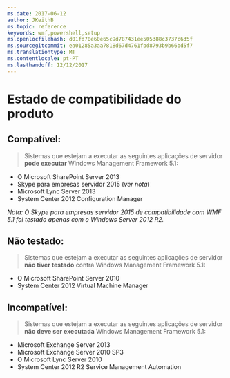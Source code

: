 ```yaml
---
ms.date: 2017-06-12
author: JKeithB
ms.topic: reference
keywords: wmf,powershell,setup
ms.openlocfilehash: d01fd70e60e65c9d787431ee505388c3737c635f
ms.sourcegitcommit: ea01285a3aa7818d67d4761fbd8793b9b66bd5f7
ms.translationtype: MT
ms.contentlocale: pt-PT
ms.lasthandoff: 12/12/2017
---
```

# <a name="product-compatibility-status"></a>Estado de compatibilidade do produto

## <a name="compatible"></a>Compatível:
> Sistemas que estejam a executar as seguintes aplicações de servidor **pode executar** Windows Management Framework 5.1:

- O Microsoft SharePoint Server 2013
- Skype para empresas servidor 2015 (_ver nota_) 
- Microsoft Lync Server 2013
- System Center 2012 Configuration Manager

_Nota: O Skype para empresas servidor 2015 de compatibilidade com WMF 5.1 foi testado apenas com o Windows Server 2012 R2._ 

## <a name="not-tested"></a>Não testado:
> Sistemas que estejam a executar as seguintes aplicações de servidor **não tiver testado** contra Windows Management Framework 5.1:

- O Microsoft SharePoint Server 2010
- System Center 2012 Virtual Machine Manager

## <a name="incompatible"></a>Incompatível:
> Sistemas que estejam a executar as seguintes aplicações de servidor **não deve ser executada** Windows Management Framework 5.1:

- Microsoft Exchange Server 2013
- Microsoft Exchange Server 2010 SP3
- O Microsoft Lync Server 2010
- System Center 2012 R2 Service Management Automation

